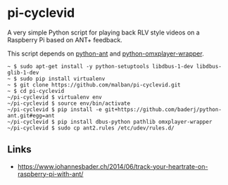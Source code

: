 # pi-cyclevid

A very simple Python script for playing back RLV style videos on a Raspberry Pi based on ANT+ feedback.

This script depends on [python-ant](https://github.com/baderj/python-ant) and [python-omxplayer-wrapper](https://github.com/willprice/python-omxplayer-wrapper).

```
~ $ sudo apt-get install -y python-setuptools libdbus-1-dev libdbus-glib-1-dev
~ $ sudo pip install virtualenv
~ $ git clone https://github.com/malban/pi-cyclevid.git
~ $ cd pi-cyclevid 
~/pi-cyclevid $ virtualenv env
~/pi-cyclevid $ source env/bin/activate
~/pi-cyclevid $ pip install -e git+https://github.com/baderj/python-ant.git#egg=ant
~/pi-cyclevid $ pip install dbus-python pathlib omxplayer-wrapper
~/pi-cyclevid $ sudo cp ant2.rules /etc/udev/rules.d/
```

## Links
* https://www.johannesbader.ch/2014/06/track-your-heartrate-on-raspberry-pi-with-ant/
